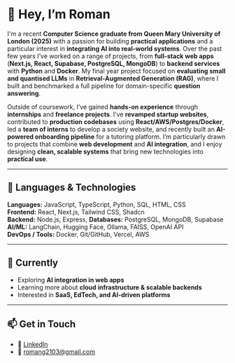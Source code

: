 # 👋 Hey, I’m Roman  

I'm a recent **Computer Science graduate from Queen Mary University of London (2025)** with a passion for building **practical applications** and a particular interest in **integrating AI into real-world systems**. Over the past few years I’ve worked on a range of projects, from **full-stack web apps** (**Next.js, React, Supabase, PostgreSQL, MongoDB**) to **backend services** with **Python** and **Docker**. My final year project focused on **evaluating small and quantised LLMs** in **Retrieval-Augmented Generation (RAG)**, where I built and benchmarked a full pipeline for domain-specific **question answering**.  

Outside of coursework, I’ve gained **hands-on experience** through **internships** and **freelance projects**. I’ve **revamped startup websites**, contributed to **production codebases** using **React/AWS/Postgres/Docker**, led a **team of interns** to develop a society website, and recently built an **AI-powered onboarding pipeline** for a tutoring platform. I’m particularly drawn to projects that combine **web development** and **AI integration**, and I enjoy designing **clean, scalable systems** that bring new technologies into **practical use**.  

---


## 🚀 Languages & Technologies  

**Languages:** JavaScript, TypeScript, Python, SQL, HTML, CSS  
**Frontend:** React, Next.js, Tailwind CSS, Shadcn  
**Backend:** Node.js, Express, 
**Databases:** PostgreSQL, MongoDB, Supabase  
**AI/ML:** LangChain, Hugging Face, Ollama, FAISS, OpenAI API  
**DevOps / Tools:** Docker, Git/GitHub, Vercel, AWS  

---


## 🌱 Currently  

- Exploring **AI integration in web apps**  
- Learning more about **cloud infrastructure & scalable backends**  
- Interested in **SaaS, EdTech, and AI-driven platforms**  

---


## 📫 Get in Touch  

- 💼 [LinkedIn](https://linkedin.com/in/romang2103)  
- 📧 romang2103@gmail.com  
